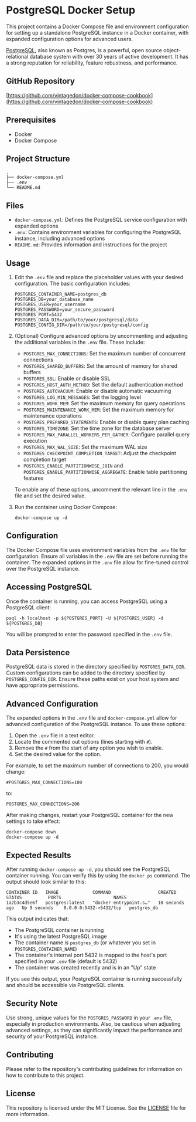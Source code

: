 # PostgreSQL Docker Setup

This project contains a Docker Compose file and environment configuration for setting up a standalone PostgreSQL instance in a Docker container, with expanded configuration options for advanced users.

[PostgreSQL](https://www.postgresql.org/), also known as Postgres, is a powerful, open source object-relational database system with over 30 years of active development. It has a strong reputation for reliability, feature robustness, and performance.

## GitHub Repository
[https://github.com/vintagedon/docker-compose-cookbook](https://github.com/vintagedon/docker-compose-cookbook)

## Prerequisites
- Docker
- Docker Compose

## Project Structure
```
.
├── docker-compose.yml
├── .env
└── README.md
```

## Files
- `docker-compose.yml`: Defines the PostgreSQL service configuration with expanded options
- `.env`: Contains environment variables for configuring the PostgreSQL instance, including advanced options
- `README.md`: Provides information and instructions for the project

## Usage

1. Edit the `.env` file and replace the placeholder values with your desired configuration. The basic configuration includes:

   ```
   POSTGRES_CONTAINER_NAME=postgres_db
   POSTGRES_DB=your_database_name
   POSTGRES_USER=your_username
   POSTGRES_PASSWORD=your_secure_password
   POSTGRES_PORT=5432
   POSTGRES_DATA_DIR=/path/to/your/postgresql/data
   POSTGRES_CONFIG_DIR=/path/to/your/postgresql/config
   ```

2. (Optional) Configure advanced options by uncommenting and adjusting the additional variables in the `.env` file. These include:

   - `POSTGRES_MAX_CONNECTIONS`: Set the maximum number of concurrent connections
   - `POSTGRES_SHARED_BUFFERS`: Set the amount of memory for shared buffers
   - `POSTGRES_SSL`: Enable or disable SSL
   - `POSTGRES_HOST_AUTH_METHOD`: Set the default authentication method
   - `POSTGRES_AUTOVACUUM`: Enable or disable automatic vacuuming
   - `POSTGRES_LOG_MIN_MESSAGES`: Set the logging level
   - `POSTGRES_WORK_MEM`: Set the maximum memory for query operations
   - `POSTGRES_MAINTENANCE_WORK_MEM`: Set the maximum memory for maintenance operations
   - `POSTGRES_PREPARED_STATEMENTS`: Enable or disable query plan caching
   - `POSTGRES_TIMEZONE`: Set the time zone for the database server
   - `POSTGRES_MAX_PARALLEL_WORKERS_PER_GATHER`: Configure parallel query execution
   - `POSTGRES_MAX_WAL_SIZE`: Set the maximum WAL size
   - `POSTGRES_CHECKPOINT_COMPLETION_TARGET`: Adjust the checkpoint completion target
   - `POSTGRES_ENABLE_PARTITIONWISE_JOIN` and `POSTGRES_ENABLE_PARTITIONWISE_AGGREGATE`: Enable table partitioning features

   To enable any of these options, uncomment the relevant line in the `.env` file and set the desired value.

3. Run the container using Docker Compose:
   ```
   docker-compose up -d
   ```

## Configuration
The Docker Compose file uses environment variables from the `.env` file for configuration. Ensure all variables in the `.env` file are set before running the container. The expanded options in the `.env` file allow for fine-tuned control over the PostgreSQL instance.

## Accessing PostgreSQL
Once the container is running, you can access PostgreSQL using a PostgreSQL client:
```
psql -h localhost -p ${POSTGRES_PORT} -U ${POSTGRES_USER} -d ${POSTGRES_DB}
```
You will be prompted to enter the password specified in the `.env` file.

## Data Persistence
PostgreSQL data is stored in the directory specified by `POSTGRES_DATA_DIR`. Custom configurations can be added to the directory specified by `POSTGRES_CONFIG_DIR`. Ensure these paths exist on your host system and have appropriate permissions.

## Advanced Configuration
The expanded options in the `.env` file and `docker-compose.yml` allow for advanced configuration of the PostgreSQL instance. To use these options:

1. Open the `.env` file in a text editor.
2. Locate the commented out options (lines starting with `#`).
3. Remove the `#` from the start of any option you wish to enable.
4. Set the desired value for the option.

For example, to set the maximum number of connections to 200, you would change:

```
#POSTGRES_MAX_CONNECTIONS=100
```

to:

```
POSTGRES_MAX_CONNECTIONS=200
```

After making changes, restart your PostgreSQL container for the new settings to take effect:

```
docker-compose down
docker-compose up -d
```

## Expected Results
After running `docker-compose up -d`, you should see the PostgreSQL container running. You can verify this by using the `docker ps` command. The output should look similar to this:

```
CONTAINER ID   IMAGE             COMMAND                  CREATED          STATUS          PORTS                    NAMES
1a2b3c4d5e6f   postgres:latest   "docker-entrypoint.s…"   10 seconds ago   Up 9 seconds    0.0.0.0:5432->5432/tcp   postgres_db
```

This output indicates that:
- The PostgreSQL container is running
- It's using the latest PostgreSQL image
- The container name is `postgres_db` (or whatever you set in `POSTGRES_CONTAINER_NAME`)
- The container's internal port 5432 is mapped to the host's port specified in your `.env` file (default is 5432)
- The container was created recently and is in an "Up" state

If you see this output, your PostgreSQL container is running successfully and should be accessible via PostgreSQL clients.

## Security Note
Use strong, unique values for the `POSTGRES_PASSWORD` in your `.env` file, especially in production environments. Also, be cautious when adjusting advanced settings, as they can significantly impact the performance and security of your PostgreSQL instance.

## Contributing
Please refer to the repository's contributing guidelines for information on how to contribute to this project.

## License
This repository is licensed under the MIT License. See the [LICENSE](LICENSE) file for more information.
